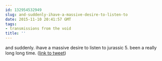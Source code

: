 ```yaml
---
id: 132954532949
slug: and-suddenly-ihave-a-massive-desire-to-listen-to
date: 2015-11-10 20:41:57 GMT
tags:
- transmissions from the void
title: ''
---
```

and suddenly. ihave a massive desire to listen to jurassic 5. been a really long long time. (<a href="http://twitter.com/mxbees/status/664177566685597697">link to tweet</a>)